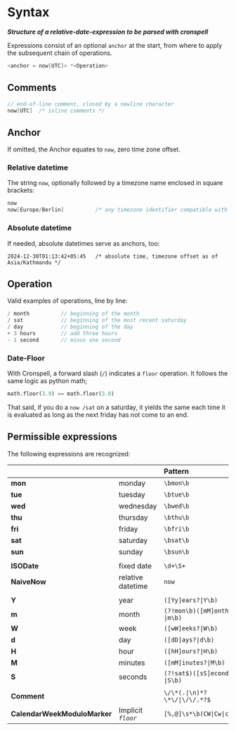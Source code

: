 # Syntax

***Structure of a relative-date-expression to be parsed with cronspell***

Expressions consist of an optional `anchor` at the start, from where to apply
the subsequent chain of operations.


```cpp
<anchor = now[UTC]> *<Operation>
```

## Comments


```cpp
// end-of-line comment, closed by a newline character
now[UTC]  /* inline comments */
```

## Anchor

If omitted, the Anchor equates to `now`, zero time zone offset.

### Relative datetime

The string `now`, optionally followed by a timezone name enclosed in square brackets:

```cpp
now
now[Europe/Berlin]          /* any timezone identifier compatible with ZoneInfo */
```

### Absolute datetime

If needed, absolute datetimes serve as anchors, too:

```text
2024-12-30T01:13:42+05:45   /* absolute time, timezone offset as of Asia/Kathmandu */
```

## Operation

Valid examples of operations, line by line:

```cpp
/ month          // beginning of the month
/ sat            // beginning of the most recent saturday
/ day            // beginning of the day
+ 3 hours        // add three hours
- 1 second       // minus one second
```

### Date-Floor

With Cronspell, a forward slash (`/`) indicates a `floor` operation. It follows the same logic as python math;

```python
math.floor(3.9) == math.floor(3.0)
```

That said, if you do a `now /sat` on a saturday, it yields the same each time it is evaluated as long as the next friday has not come to an end.


## Permissible expressions

The following expressions are recognized:

|                              |                    | Pattern                       |
| :--------------------------- | :----------------- | :---------------------------- |
| **mon**                      | monday             | `\bmon\b`                     |
| **tue**                      | tuesday            | `\btue\b`                     |
| **wed**                      | wednesday          | `\bwed\b`                     |
| **thu**                      | thursday           | `\bthu\b`                     |
| **fri**                      | friday             | `\bfri\b`                     |
| **sat**                      | saturday           | `\bsat\b`                     |
| **sun**                      | sunday             | `\bsun\b`                     |
|                              |                    |                               |
| **ISODate**                  | fixed date         | `\d+\S+`                      |
| **NaiveNow**                 | relative datetime  | `now`                         |
|                              |                    |                               |
| **Y**                        | year               | `([Yy]ears?\|Y\b)`            |
| **m**                        | month              | `(?!mon\b)([mM]onths?\|m\b)`  |
| **W**                        | week               | `([wW]eeks?\|W\b)`            |
| **d**                        | day                | `([dD]ays?\|d\b)`             |
| **H**                        | hour               | `([hH]ours?\|H\b)`            |
| **M**                        | minutes            | `([mM]inutes?\|M\b)`          |
| **S**                        | seconds            | `(?!sat$)([sS]econds?\|S\b)`  |
|                              |                    |                               |
| **Comment**                  |                    | `\/\*(.\|\n)*?\*\/\|\/\/.*?$` |
| **CalendarWeekModuloMarker** | Implicit *`floor`* | `[%,@]\s*\b(CW\|Cw\|cw)\b`    |
